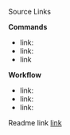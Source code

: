 Source Links

**Commands**
- link: 
- link:
- link


**Workflow**
- link:
- link:
- link:

Readme link [link]()

